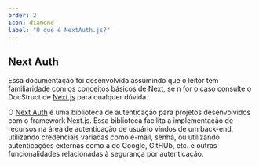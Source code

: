 ```yaml
---
order: 2
icon: diamond
label: "O que é NextAuth.js?"
---
```


## Next Auth

Essa documentação foi desenvolvida assumindo que o leitor tem familiaridade com os conceitos básicos de Next, se n for o caso consulte o DocStruct de [Next.js]() para qualquer dúvida.

O [Next Auth](https://next-auth.js.org/) é uma biblioteca de autenticação para projetos desenvolvidos com o framework Next.js.
Essa biblioteca facilita a implementação de recursos na área de autenticação de usuário vindos de um back-end, utilizando credenciais variadas como e-mail, senha, ou utilizando autenticações externas como a do Google, GitHUb, etc. e outras funcionalidades relacionadas à segurança por autenticação.

